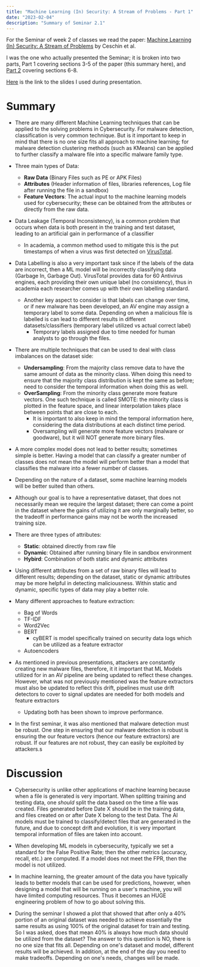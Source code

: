 ```yaml
---
title: "Machine Learning (In) Security: A Stream of Problems - Part 1"
date: "2023-02-04"
description: "Summary of Seminar 2.1"
---
```


For the Seminar of week 2 of classes we read the paper: [Machine Learning (In) Security: A Stream of Problems](https://arxiv.org/abs/2010.16045) by Ceschin et al.

I was the one who actually presented the Seminar; it is broken into two parts, Part 1 covering sections 3-5 of the paper (this summary here), and [Part 2](discussion-2.2) covering sections 6-8.

[Here](https://docs.google.com/presentation/d/1QgTdtfIhijsssgfLxCh5vIc6KHJ4pM1_nZcC4hsIzyM/edit?usp=sharing) is the link to the slides I used during presentation.

# Summary
- There are many different Machine Learning techniques that can be applied to the solving problems in Cybersecurity. For malware detection, classification is very common technique. But is it important to keep in mind that there is no one size fits all approach to machine learning; for malware detection clustering methods (such as KMeans) can be applied to further classify a malware file into a specific malware family type.

- Three main types of Data:
  - **Raw Data** (Binary Files such as PE or APK Files)
  - **Attributes** (Header information of files, libraries references, Log file after running the file in a sandbox)
  - **Feature Vectors**: The actual input to the machine learning models used for cybersecurity; these can be obtained from the attributes or directly from the raw data.

- Data Leakage (Temporal Inconsistency), is a common problem that occurs when data is both present in the training and test dataset, leading to an artificial gain in performance of a classifier
  - In academia, a common method used to mitigate this is the put timestamps of when a virus was first detected on [VirusTotal](https://www.virustotal.com/).

- Data Labelling is also a very important task since if the labels of the data are incorrect, then a ML model will be incorrectly classifying data (Garbage In, Garbage Out). VirusTotal provides data for 60 Antivirus engines, each providing their own unique label (no consistency), thus in academia each researcher comes up with their own labelling standard.
  - Another key aspect to consider is that labels can change over time, or if new malware has been developed, an AV engine may assign a temporary label to some data. Depending on when a malicious file is labelled is can lead to different results in different datasets/classifiers (temporary label utilized vs actual correct label)
    - Temporary labels assigned due to time needed for human analysts to go through the files.

- There are multiple techniques that can be used to deal with class imbalances on the dataset side:
  - **Undersampling**: From the majority class remove data to have the same amount of data as the minority class. When doing this need to ensure that the majority class distribution is kept the same as before; need to consider the temporal information when doing this as well.
  - **OverSampling**: From the minority class generate more feature vectors. One such technique is called SMOTE: the minority class is plotted in the feature space, and linear interpolation takes place between points that are close to each.
    - It is important to also keep in mind the temporal information here, considering the data distributions at each distinct time period.
    - Oversampling will generate more feature vectors (malware or goodware), but it will NOT generate more binary files.

- A more complex model does not lead to better results; sometimes simple is better. Having a model that can classify a greater number of classes does not mean the model will perform better than a model that classifies the malware into a fewer number of classes.

- Depending on the nature of a dataset, some machine learning models will be better suited than others.

- Although our goal is to have a representative dataset, that does not necessarily mean we require the largest dataset; there can come a point in the dataset where the gains of utilizing it are only marginally better, so the tradeoff in performance gains may not be worth the increased training size.

- There are three types of attributes:
  - **Static**: obtained directly from raw file
  - **Dynamic**: Obtained after running binary file in sandbox environment
  - **Hybird**: Combination of both static and dynamic attributes

- Using different attributes from a set of raw binary files will lead to different results; depending on the dataset, static or dynamic attributes may be more helpful in detecting maliciousness. Within static and dynamic, specific types of data may play a better role.

- Many different approaches to feature extraction:
  - Bag of Words
  - TF-IDF
  - Word2Vec
  - BERT
    - cyBERT is model specifically trained on security data logs which can be utilized as a feature extractor
  - Autoencoders

- As mentioned in previous presentations, attackers are constantly creating new malware files, therefore, it it important that ML Models utilized for in an AV pipeline are being updated to reflect these changes. However, what was not previously mentioned was the feature extractors must also be updated to reflect this drift, pipelines must use drift detectors to cover to signal updates are needed for both models and feature extractors
  - Updating both has been shown to improve performance.

- In the first seminar, it was also mentioned that malware detection must be robust. One step in ensuring that our malware detection is robust is ensuring the our feature vectors (hence our feature extractors) are robust. If our features are not robust, they can easily be exploited by attackers.s

# Discussion
- Cybersecurity is unlike other applications of machine learning because when a file is generated is very important. When splitting training and testing data, one *should* split the data based on the time a file was created. Files generated before Date X should be in the training data, and files created on or after Date X belong to the test Data. The AI models must be trained to classify/detect files that are generated in the future, and due to concept drift and evolution, it is very important temporal information of files are taken into account.

- When developing ML models in cybersecurity, typically we set a standard for the False Positive Rate; then the other metrics (accuracy, recall, etc.) are computed. If a model does not meet the FPR, then the model is not utilized.

- In machine learning, the greater amount of the data you have typically leads to better models that can be used for predictions, however, when designing a model that will be running on a user's machine, you will have limited computing resources. Thus it becomes an HUGE engineering problem of how to go about solving this.

- During the seminar I showed a plot that showed that after only a 40% portion of an original dataset was needed to achieve essentially the same results as using 100% of the original dataset for train and testing. So I was asked, does that mean 40% is always how much data should be utilized from the dataset? The answer to this question is NO, there is no one size that fits all. Depending on one's dataset and model, different results will be achieved. In addition, at the end of the day you need to make tradeoffs. Depending on one's needs, changes will be made.